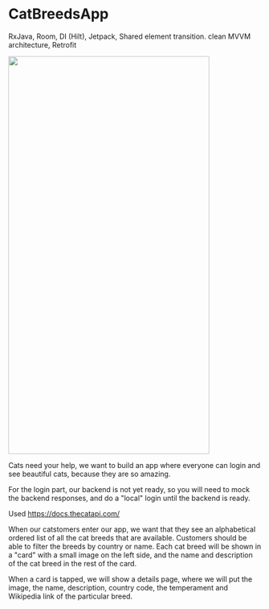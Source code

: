 # CatBreedsApp

RxJava, Room, DI (Hilt), Jetpack, Shared element transition. clean MVVM architecture, Retrofit

<img src="https://github.com/IuliuCristianDumitrache/CatBreedsApp/blob/master/catsgif.gif" width="400" height="790">

Cats need your help, we want to build an app where everyone can login and see beautiful cats, because they are so amazing.

For the login part, our backend is not yet ready, so you will need to mock the backend responses, and do a "local" login until the backend is ready.

Used https://docs.thecatapi.com/ 

When our catstomers enter our app, we want that they see an alphabetical ordered list of all the cat breeds that are available.
Customers should be able to filter the breeds by country or name. Each cat breed will be shown in a "card" with a small image on the left side,
and the name and description of the cat breed in the rest of the card. 

When a card is tapped, we will show a details page, where we will put the image, the name, description, country code, the temperament and 
Wikipedia link of the particular breed.
